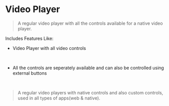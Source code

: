 # Video Player

> A regular video player with all the controls available for a native video player.

Includes Features Like:
<br />

- Video Player with all video controls
<br />

- All the controls are seperately available and can also be controlled using external buttons
<br />

> A regular video players with native controls and also custom controls, used in all types of apps(web & native).